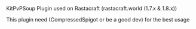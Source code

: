 KitPvPSoup
Plugin used on Rastacraft (rastacraft.world (1.7.x & 1.8.x))

This plugin need (CompressedSpigot or be a good dev) for the best usage
